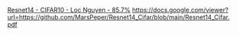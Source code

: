 [Resnet14 - CIFAR10 - Loc Nguyen - 85.7%](Resnet14_Cifar.pdf)
https://docs.google.com/viewer?url=https://github.com/MarsPeper/Resnet14_Cifar/blob/main/Resnet14_Cifar.pdf
